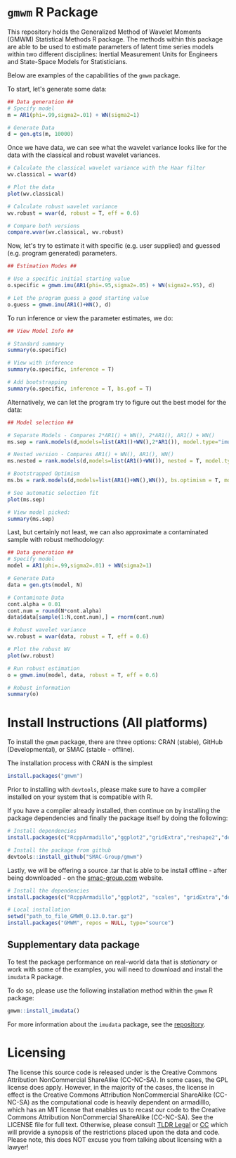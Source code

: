 # `gmwm` R Package
This repository holds the Generalized Method of Wavelet Moments (GMWM) Statistical Methods R package. The methods within this package are able to be used to estimate parameters of latent time series models within two different disciplines: Inertial Measurement Units for Engineers and State-Space Models for Statisticians.

Below are examples of the capabilities of the `gmwm` package.

To start, let's generate some data:
```r
## Data generation ##
# Specify model
m = AR1(phi=.99,sigma2=.01) + WN(sigma2=1)

# Generate Data
d = gen.gts(m, 10000)
```

Once we have data, we can see what the wavelet variance looks like for the data with the classical and robust wavelet variances.

```r
# Calculate the classical wavelet variance with the Haar filter
wv.classical = wvar(d)

# Plot the data
plot(wv.classical)

# Calculate robust wavelet variance
wv.robust = wvar(d, robust = T, eff = 0.6)

# Compare both versions
compare.wvar(wv.classical, wv.robust)
```

Now, let's try to estimate it with specific (e.g. user supplied) and guessed (e.g. program generated) parameters.

```r
## Estimation Modes ##

# Use a specific initial starting value
o.specific = gmwm.imu(AR1(phi=.95,sigma2=.05) + WN(sigma2=.95), d)

# Let the program guess a good starting value
o.guess = gmwm.imu(AR1()+WN(), d)
```

To run inference or view the parameter estimates, we do:
```r
## View Model Info ##

# Standard summary
summary(o.specific)

# View with inference
summary(o.specific, inference = T)

# Add bootstrapping
summary(o.specific, inference = T, bs.gof = T)
```

Alternatively, we can let the program try to figure out the best model for the data:
```r
## Model selection ##

# Separate Models - Compares 2*AR1() + WN(), 2*AR1(), AR1() + WN()
ms.sep = rank.models(d,models=list(AR1()+WN(),2*AR1()), model.type="imu")

# Nested version - Compares AR1() + WN(), AR1(), WN()
ms.nested = rank.models(d,models=list(AR1()+WN()), nested = T, model.type="imu")

# Bootstrapped Optimism
ms.bs = rank.models(d,models=list(AR1()+WN(),WN()), bs.optimism = T, model.type="imu")

# See automatic selection fit
plot(ms.sep)

# View model picked:
summary(ms.sep)
```

Last, but certainly not least, we can also approximate a contaminated sample with robust methodology:
```r
## Data generation ##
# Specify model
model = AR1(phi=.99,sigma2=.01) + WN(sigma2=1)

# Generate Data
data = gen.gts(model, N)

# Contaminate Data
cont.alpha = 0.01
cont.num = round(N*cont.alpha)
data$data[sample(1:N,cont.num),] = rnorm(cont.num)

# Robust wavelet variance
wv.robust = wvar(data, robust = T, eff = 0.6)

# Plot the robust WV
plot(wv.robust)

# Run robust estimation
o = gmwm.imu(model, data, robust = T, eff = 0.6)

# Robust information
summary(o)
```


# Install Instructions (All platforms)
To install the `gmwm` package, there are three options: CRAN (stable), GitHub (Developmental), or SMAC (stable - offline).

The installation process with CRAN is the simplest
```r
install.packages("gmwm")
```

Prior to installing with `devtools`, please make sure to have a compiler installed on your system that is compatible with R.

If you have a compiler already installed, then continue on by installing the package dependencies and finally the package itself by doing the following: 

```r
# Install dependencies
install.packages(c("RcppArmadillo","ggplot2","gridExtra","reshape2","devtools"))

# Install the package from github
devtools::install_github("SMAC-Group/gmwm")
```

Lastly, we will be offering a source .tar that is able to be install offline - after being downloaded - on the [smac-group.com](http://www.smac-group.com) website.

```r
# Install the dependencies
install.packages(c("RcppArmadillo","ggplot2", "scales", "gridExtra","devtools"))

# Local installation
setwd("path_to_file_GMWM_0.13.0.tar.gz")
install.packages("GMWM", repos = NULL, type="source")
```

## Supplementary data package

To test the package performance on real-world data that is *stationary* or work with some of the examples, you will need to download and install the `imudata` R package.

To do so, please use the following installation method within the `gmwm` R package:

```r
gmwm::install_imudata()
```

For more information about the `imudata` package, see the [repository](https://github.com/SMAC-Group/imudata).

# Licensing
The license this source code is released under is the Creative Commons Attribution NonCommercial ShareAlike (CC-NC-SA). In some cases, the GPL license does apply. However, in the majority of the cases, the license in effect is the Creative Commons Attribution NonCommercial ShareAlike (CC-NC-SA) as the computational code is heavily dependent on armadilllo, which has an MIT license that enables us to recast our code to the Creative Commons Attribution NonCommercial ShareAlike (CC-NC-SA). See the LICENSE file for full text. Otherwise, please consult [TLDR Legal](https://tldrlegal.com/license/creative-commons-attribution-noncommercial-sharealike-(cc-nc-sa)) or [CC](https://creativecommons.org/licenses/by-nc-sa/4.0/#) which will provide a synopsis of the restrictions placed upon the data and code. Please note, this does NOT excuse you from talking about licensing with a lawyer!
